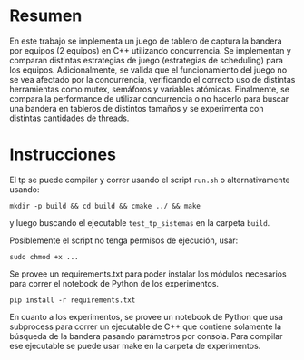 # Resumen

En este trabajo se implementa un juego de tablero de captura la bandera por equipos (2 equipos) en C++ utilizando concurrencia. Se implementan y comparan distintas estrategias de juego (estrategias de scheduling) para los equipos. Adicionalmente, se valida que el funcionamiento del juego no se vea afectado por la concurrencia, verificando el correcto uso de distintas herramientas como mutex, semáforos y variables atómicas. Finalmente, se compara la performance de utilizar concurrencia o no hacerlo para buscar una bandera en tableros de distintos tamaños y se experimenta con distintas cantidades de threads.

# Instrucciones

El tp se puede compilar y correr usando el script `run.sh` o alternativamente usando:

```
mkdir -p build && cd build && cmake ../ && make
```

y luego buscando el ejecutable `test_tp_sistemas` en la carpeta `build`. 

Posiblemente el script no tenga permisos de ejecución, usar:

```
sudo chmod +x ...
```

Se provee un requirements.txt para poder instalar los módulos necesarios para correr el notebook de Python de los experimentos.

```
pip install -r requirements.txt
```

En cuanto a los experimentos, se provee un notebook de Python que usa subprocess para correr un ejecutable de C++ que contiene solamente la búsqueda de la bandera pasando parámetros por consola. Para compilar ese ejecutable se puede usar make en la carpeta de experimentos.

